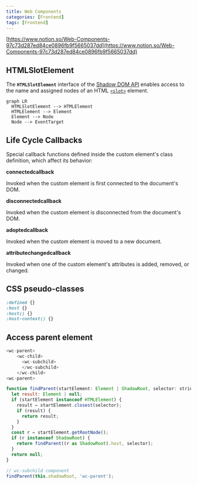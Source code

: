 ```yaml
---
title: Web Components
categories: [Frontend]
tags: [Frontend]
---
```


[https://www.notion.so/Web-Components-97c73d287ed84ce0896fb9f5665037dd](https://www.notion.so/Web-Components-97c73d287ed84ce0896fb9f5665037dd)


## **HTMLSlotElement**


The **`HTMLSlotElement`** interface of the [Shadow DOM API](https://developer.mozilla.org/en-US/docs/Web/API/Web_components/Using_shadow_DOM) enables access to the name and assigned nodes of an HTML [`<slot>`](https://developer.mozilla.org/en-US/docs/Web/HTML/Element/slot) element.


```mermaid
graph LR
  HTMLSlotElement --> HTMLElement
  HTMLElement --> Element
  Element --> Node
  Node --> EventTarget
```


## Life Cycle Callbacks


Special callback functions defined inside the custom element's class definition, which affect its behavior:


**connectedcallback**


Invoked when the custom element is first connected to the document's DOM.


**disconnectedcallback**


Invoked when the custom element is disconnected from the document's DOM.


**adoptedcallback**


Invoked when the custom element is moved to a new document.


**attributechangedcallback**


Invoked when one of the custom element's attributes is added, removed, or changed.


## CSS pseudo-classes


```scss
:defined {}
:host {}
:host() {}
:host-context() {}
```


## Access parent element


```javascript
<wc-parent>
	<wc-child>
	  <wc-subchild>
	  </wc-subchild>
	</wc-child>
<wc-parent>
```


```javascript
function findParent(startElement: Element | ShadowRoot, selector: string): Element | null {
  let result: Element | null;
  if (startElement instanceof HTMLElement) {
    result = startElement.closest(selector);
    if (result) {
      return result;
    }
  }
  const r = startElement.getRootNode();
  if (r instanceof ShadowRoot) {
    return findParent((r as ShadowRoot).host, selector);
  }
  return null;
}

// wc-subchild component
findParent(this.shadowRoot, 'wc-parent');
```

